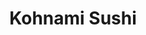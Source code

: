 ---
layout: place
title: "Kohnami Sushi"
permalink: /colorado/colorado-springs/kohnami-sushi.html
stateAbbr: CO
stateName: Colorado
cityName: Colorado Springs
seo:
  name: "Kohnami Sushi"
  type: Restaurant
  links: http://kohnamisushi.epipay.com/
description: "Kohnami Sushi serves delicious sushi in Colorado Springs, Colorado. Try fresh Japanese dishes for a great dining experience. "
place_id: ChIJL86qTr1OE4cRVxmRq4ZQJkE
photos:
  - name: >-
      places/ChIJL86qTr1OE4cRVxmRq4ZQJkE/photos/AeeoHcJmUsChLB74VQXItKpCP1l2YtAmh5Rjiz_U6KzY4Ij5Jag9RSCAW3BOqmsd-3MlLv56JigL8ZMORNQ8W7L5exImOaucJycKcUje1c1L_Vzxs8IzCaWdmyCq-RxhncdVsouONoLt05tH9tE77jaKoj-svR6LExYnHixSM3pUXacprzlYhqCiOtSzBR6ikle-YhDpwgeixlCjhY2WRQ2V2aqYwulJ-zm5SAWhfxCxUNrxzSMckOAPn_prmIrHCr0S-Q4-VOSjmwhJq9C5yHGmNNUJTydtvo_oW2rbozFSr-S2ajZtvgGX9ujuoWfFCkxGfCt9QqSjziFNw1bfaabdfPmzUXf5YkJpTxUJZxOglMRBrvRjaj9ytr1JKFaA5pYAa-y0V3DZj0wsCL-P_vRx7T4BckMWaRNtUeZXxi14RkPO8Q
    widthPx: 4000
    heightPx: 3000
    authorAttributions:
      - displayName: Tom Lau
        uri: https://maps.google.com/maps/contrib/105904479789754758269
        photoUri: >-
          https://lh3.googleusercontent.com/a-/ALV-UjXXmgfrvJ2P04hQzPoIGSiKnV4wMhpY6o5aGdvhEEQ95EIR08TT=s100-p-k-no-mo
    flagContentUri: >-
      https://www.google.com/local/imagery/report/?cb_client=maps_api_places.places_api&image_key=!1e10!2sCIHM0ogKEICAgICeteqDMg&hl=en-US
    googleMapsUri: >-
      https://www.google.com/maps/place//data=!3m4!1e2!3m2!1sCIHM0ogKEICAgICeteqDMg!2e10!4m2!3m1!1s0x87134ebd4eaace2f:0x41265086ab911957
  - name: >-
      places/ChIJL86qTr1OE4cRVxmRq4ZQJkE/photos/AeeoHcJkRrbDRliknRePEJe7Zm_lCVU9fPt5nxpYmmw2fuVY3-qrn9asox-qKONv0nTGBJ-JOIWuHqCv1awOizE9TEr84axEZ_LQGE01a18U4pj20YhWeQfqKXSOh2I9DwwrDUMb3GBSRZLFYyCk-azt4__2TEVyIqoN9jysbzUCEpTUjapxWefuuAmeLLANmrK2GJhyuikhVUnz64pkVW8Q48sFIoOAX5BsfBLVT-7iJ5D9A4ge6SMCL6AxfplaDQf0SYsGFZlyHu4YW7TZRGi2WkYJODwxHYWVd9_-1EwBpHl77g
    widthPx: 4000
    heightPx: 2252
    authorAttributions:
      - displayName: Kohnami Sushi
        uri: https://maps.google.com/maps/contrib/118322796568104591080
        photoUri: >-
          https://lh3.googleusercontent.com/a-/ALV-UjU-D83_t41XIwRsfBCa_3PPYtDFP2xwJAh57DSQMXBSz4biLMM=s100-p-k-no-mo
    flagContentUri: >-
      https://www.google.com/local/imagery/report/?cb_client=maps_api_places.places_api&image_key=!1e10!2sAF1QipP_k4OEXSo0I2IbP5X9XauHSI_g8ZyV7nkKwI6Q&hl=en-US
    googleMapsUri: >-
      https://www.google.com/maps/place//data=!3m4!1e2!3m2!1sAF1QipP_k4OEXSo0I2IbP5X9XauHSI_g8ZyV7nkKwI6Q!2e10!4m2!3m1!1s0x87134ebd4eaace2f:0x41265086ab911957
  - name: >-
      places/ChIJL86qTr1OE4cRVxmRq4ZQJkE/photos/AeeoHcK4jqBoMf8SPSXjSC0Bk_1bqH3oEWG440GnPY8VJaFhESwZ5yopV0X08O6Ov8nLTq6P4ln6HMJCMxgDe94_rhQSiKp_FvTDlG4tvLUxRUcDZPSTuUUtyjok0mq-yovzLwKgvLm8mVJftVm8VBvXnDwfimKXwiO2Spq-kol_YzPdTq35AdpHNznee8tTF1QMOZjmkrVVGtUTDzHX4I7fVj7jrAhqsE8QsU0mJ5t9RxRnc8vnNm-LnQaXUw3VNxJWYGnd9CI1ihY_gWCkfsYDr_rq8GGI-NRjw4la6n_7dMqRRq6eaudSZqznXw857rdjcQyW3oPpwocqyFC0SoBaepUEVtuztVM6JFBGM-GMCcr0cYfsJPNdWJo-mZHx8ICJSO80AhEAdxFN597oTVQ6oSBeXoVKYbSh9bF3icVsIJdRpONA
    widthPx: 4032
    heightPx: 3024
    authorAttributions:
      - displayName: Garrett Anderson
        uri: https://maps.google.com/maps/contrib/101632731098473294608
        photoUri: >-
          https://lh3.googleusercontent.com/a-/ALV-UjXUWAlsZmk6bmJZPx8WPYjvgPZDkygrTn_qbUNWD3_Na2N9D1s=s100-p-k-no-mo
    flagContentUri: >-
      https://www.google.com/local/imagery/report/?cb_client=maps_api_places.places_api&image_key=!1e10!2sCIHM0ogKEICAgIDf4vuuygE&hl=en-US
    googleMapsUri: >-
      https://www.google.com/maps/place//data=!3m4!1e2!3m2!1sCIHM0ogKEICAgIDf4vuuygE!2e10!4m2!3m1!1s0x87134ebd4eaace2f:0x41265086ab911957
  - name: >-
      places/ChIJL86qTr1OE4cRVxmRq4ZQJkE/photos/AeeoHcJMJ1Lg5TBC4JizGtvp3Fmx1Hab05eNAnU4XvWlF4MstAHcSK_4EQztWDD9d0ZaL1BmtlJnhFB4GVV7oynbkUM6X3rJ2J0vFQnTXhPSmk8FS_OwxzBMO0pWgasq7mYIqerq4FRNnZj0m6yNuhoi6FCNE1tIZD3fUdexPQUl26yOFxpmGN9aFtQlTQs8QQu2iGUVao1yupxqKOIJzyncaqpjKWRAV3gDTssaNpjh--yINnPx4HAYSrsEU8bsDjTYp84xRFNZzTwIWArFgA5DGDO3fDnc8MSCeJblyYCJEjBw5w
    widthPx: 4000
    heightPx: 2252
    authorAttributions:
      - displayName: Kohnami Sushi
        uri: https://maps.google.com/maps/contrib/118322796568104591080
        photoUri: >-
          https://lh3.googleusercontent.com/a-/ALV-UjU-D83_t41XIwRsfBCa_3PPYtDFP2xwJAh57DSQMXBSz4biLMM=s100-p-k-no-mo
    flagContentUri: >-
      https://www.google.com/local/imagery/report/?cb_client=maps_api_places.places_api&image_key=!1e10!2sAF1QipPGwX6oaBZ-3BgyTos7_wekNJL7RZiN3VcnJbv_&hl=en-US
    googleMapsUri: >-
      https://www.google.com/maps/place//data=!3m4!1e2!3m2!1sAF1QipPGwX6oaBZ-3BgyTos7_wekNJL7RZiN3VcnJbv_!2e10!4m2!3m1!1s0x87134ebd4eaace2f:0x41265086ab911957
  - name: >-
      places/ChIJL86qTr1OE4cRVxmRq4ZQJkE/photos/AeeoHcKyv9_bnB0CL9SAoRIqOvlvE9oE2_aN2o-WDSJ5PRbh5aI809AWrqkGlKOxSNAJ5IboBN3kTQ2TANVtTFBoy5ZUwLmcxWB4hGuJdPpdf_LUxDmLEEdD3REKeeqeS47agHScJzxIxfIIH49A8giuoI9yLn-GwBtn0LMLnMTPiStwRwyh-dQgA2meCIV5QzGCM3lr38iGVYcbPmrE6w4QXyPkeh_MwlsXICl0XQy68fhGKh8muy3iNL3rN1Fb-3oL7jga8f-On-SZeaOPSqqqLTbOsrud_i_fhfoFgrrUJBevoQ
    widthPx: 4000
    heightPx: 2252
    authorAttributions:
      - displayName: Kohnami Sushi
        uri: https://maps.google.com/maps/contrib/118322796568104591080
        photoUri: >-
          https://lh3.googleusercontent.com/a-/ALV-UjU-D83_t41XIwRsfBCa_3PPYtDFP2xwJAh57DSQMXBSz4biLMM=s100-p-k-no-mo
    flagContentUri: >-
      https://www.google.com/local/imagery/report/?cb_client=maps_api_places.places_api&image_key=!1e10!2sAF1QipNrxU44bTVL9YYtz1IEQOI6Pjew2dk_cJ7vN-nh&hl=en-US
    googleMapsUri: >-
      https://www.google.com/maps/place//data=!3m4!1e2!3m2!1sAF1QipNrxU44bTVL9YYtz1IEQOI6Pjew2dk_cJ7vN-nh!2e10!4m2!3m1!1s0x87134ebd4eaace2f:0x41265086ab911957
  - name: >-
      places/ChIJL86qTr1OE4cRVxmRq4ZQJkE/photos/AeeoHcIOZYsm13OPq7xQyUgrSQRg6dAIHZ_cmOYiMpvr3-UOzA2j8jRwwEZEdaJPwvBkVUaRWfpcbxdr7EWDolubWhnpCtSNYUryH8eBPPRGOXXiddlZ5jBf8gOcGwPeG-MHp3D3Dy-xrjR8_Pa_DEzvMUTOPaqtbV7zpSSX9UPeM5TXeFUFahfcyM1IgfNHbPrInc_Wx5N7hd_YDIUVXXzVs8iPp6RhQ5-UNPiH8CS_3iOAxdzP1JjIgp_KVUd4j5k56RpfKnKcbbpdaxGK20poxkuuT4t-QB6LDiZk7lHSlRNSeQ
    widthPx: 4000
    heightPx: 2252
    authorAttributions:
      - displayName: Kohnami Sushi
        uri: https://maps.google.com/maps/contrib/118322796568104591080
        photoUri: >-
          https://lh3.googleusercontent.com/a-/ALV-UjU-D83_t41XIwRsfBCa_3PPYtDFP2xwJAh57DSQMXBSz4biLMM=s100-p-k-no-mo
    flagContentUri: >-
      https://www.google.com/local/imagery/report/?cb_client=maps_api_places.places_api&image_key=!1e10!2sAF1QipMYIg5yiqI63JZb0rN3CMCEfFTk2ilyTVEk_Ir3&hl=en-US
    googleMapsUri: >-
      https://www.google.com/maps/place//data=!3m4!1e2!3m2!1sAF1QipMYIg5yiqI63JZb0rN3CMCEfFTk2ilyTVEk_Ir3!2e10!4m2!3m1!1s0x87134ebd4eaace2f:0x41265086ab911957
  - name: >-
      places/ChIJL86qTr1OE4cRVxmRq4ZQJkE/photos/AeeoHcL4jffCTv_kbeKSYHZM69VGnsIFwlbXJXt-BTEvCCQf912fL4iAvgbXm6o6FxC1D8CoOck-aJtrNhU9eV_DUa7hue_4TgWT9QSKEzaXenmdgw8JFy0WM6I6W-tYBosVmFsHEU2CdRS2omlC6chP16xS_ocuMNbj1Q9m1HpbAH6ZOtPMnd-RWxhfpEMA1UC9X4tHHxzuABiTIwLO2_Y_4ywv_KS6ymlrNNZO2hq-O4ShKHOg26baWO-k-2LrrwCT9ZjpEkcPoyWLWWqYjI6GSk1BGSdinr_b6fpC5LvQFKYb2A
    widthPx: 4000
    heightPx: 2252
    authorAttributions:
      - displayName: Kohnami Sushi
        uri: https://maps.google.com/maps/contrib/118322796568104591080
        photoUri: >-
          https://lh3.googleusercontent.com/a-/ALV-UjU-D83_t41XIwRsfBCa_3PPYtDFP2xwJAh57DSQMXBSz4biLMM=s100-p-k-no-mo
    flagContentUri: >-
      https://www.google.com/local/imagery/report/?cb_client=maps_api_places.places_api&image_key=!1e10!2sAF1QipO0CTLql_eloOSWEyNPlbN5JszzdUg5nqb-Q-DI&hl=en-US
    googleMapsUri: >-
      https://www.google.com/maps/place//data=!3m4!1e2!3m2!1sAF1QipO0CTLql_eloOSWEyNPlbN5JszzdUg5nqb-Q-DI!2e10!4m2!3m1!1s0x87134ebd4eaace2f:0x41265086ab911957
  - name: >-
      places/ChIJL86qTr1OE4cRVxmRq4ZQJkE/photos/AeeoHcLaz9-xDx0xLuHOFR_MynaVWB94SJ4k_PCuoEZqLfIwX2gHERdv3tFxJnvUttjWu4Yew20nNIgv_1jejAQYJXNMqG7SEJcz4-TeOiTl3nNdLkU5OqyRDoIOZ1Ol5w_0KOdSMbBdiQj3XeP1mk5PVReJ4fhY8moiaHUhooUmO8-21W_ydwAb28xC1u5BsqMnRCUj2c6PdzP3FNrFwOcXK0Fw24hDuV9iCPVW67a0tZ0N_0XBYgHx4w7fyAJ43Vd_twJY8XCsituKIygUZMjgbbxAuRbf7VVHhnb_ucGD2RGsffDHp7du-0o_1eMYZa3-Q-iXn7YL_vySHHQXh8DXHF-S2swVxQFOKJ63v9F2QZ-Ylr1HmfY9GCzWsTXkYvfUH-Mq_J6R5Lb6OSrkO691meAjLIJvU5ocyu0zd8kHWoQP9w
    widthPx: 3024
    heightPx: 4032
    authorAttributions:
      - displayName: Shareena Housey
        uri: https://maps.google.com/maps/contrib/118354753581221716706
        photoUri: >-
          https://lh3.googleusercontent.com/a-/ALV-UjWmPyoRBkHMdQT3UHgCLGzDFDWbXQ0k0uFr98hp46NG2ilWj5Eg=s100-p-k-no-mo
    flagContentUri: >-
      https://www.google.com/local/imagery/report/?cb_client=maps_api_places.places_api&image_key=!1e10!2sCIHM0ogKEICAgID9zsD6MQ&hl=en-US
    googleMapsUri: >-
      https://www.google.com/maps/place//data=!3m4!1e2!3m2!1sCIHM0ogKEICAgID9zsD6MQ!2e10!4m2!3m1!1s0x87134ebd4eaace2f:0x41265086ab911957
  - name: >-
      places/ChIJL86qTr1OE4cRVxmRq4ZQJkE/photos/AeeoHcIcw_EwyXgPYUUEe3MMMY2QsHTCjvb9P3jeNt35n2PEYJORf4nbMQ9OzQU-WTixciRNYkPz53zdq1Ix4StuKqe-nIpalasEvVam6iu2iTVQoPm_y2N7_3Qcol8gpiZa-G43n0-K_9voThKJFVE5VHckg00g_PB6hREpy9NFsU1B0Q7RS4hEfL_jmqlUDKI_Di5m0y1eCeMZNqaJGGj0O-SF4_NlsppaGHSJrC7lZPck9kB94C1uFZlCPU4GwljznJLt58sNZJ1H-YqrOsMezripylzHrGkYLa3WRwok1EhsRi_4p-ARIk2W5k28tBybPm6hC4DK6A97gDq2Nsde1ZOoKVyCpBifJzUlSXYRPkO8YdYaUpxNvxcsn5k-1gnkpdb77Pf6DwLsEepyHAkatfJA8DjQ574amDINFp144APOYQ
    widthPx: 3024
    heightPx: 3163
    authorAttributions:
      - displayName: Chris King
        uri: https://maps.google.com/maps/contrib/113333711569001924840
        photoUri: >-
          https://lh3.googleusercontent.com/a-/ALV-UjVBvYjTBou5m7P4giW6exBhNKcY3JBvlgBDEQALqcvfckZHSxit=s100-p-k-no-mo
    flagContentUri: >-
      https://www.google.com/local/imagery/report/?cb_client=maps_api_places.places_api&image_key=!1e10!2sCIHM0ogKEICAgICv28P0Tg&hl=en-US
    googleMapsUri: >-
      https://www.google.com/maps/place//data=!3m4!1e2!3m2!1sCIHM0ogKEICAgICv28P0Tg!2e10!4m2!3m1!1s0x87134ebd4eaace2f:0x41265086ab911957
  - name: >-
      places/ChIJL86qTr1OE4cRVxmRq4ZQJkE/photos/AeeoHcK8FaglM6N-xi5IyA13Vs59uifN2bn-SxD7uiHCKhIGlyMsJ2bWME0lQQhDP_glnhSXij_KyFqD0bRFYei4llKk0t3965c9X7Vy0i8eCJga_OA7bIqzLhfva73q6jSlNFn_8F5dGmDiT5L10bfqQgvu7yLZAAtM8yQD2zvvVcP2VgHR_LJROTtOZ5XPcBTB0pMWwmklFrr7chVKM_lokPAZT_u25VbTjaJ84qgHMWvUYARRJc34g3uep1B4lJXt_m-wTzVwB1KUuRi18qFXOXe7fZ5geBX4iIll77_MyCh_lQ
    widthPx: 4000
    heightPx: 2252
    authorAttributions:
      - displayName: Kohnami Sushi
        uri: https://maps.google.com/maps/contrib/118322796568104591080
        photoUri: >-
          https://lh3.googleusercontent.com/a-/ALV-UjU-D83_t41XIwRsfBCa_3PPYtDFP2xwJAh57DSQMXBSz4biLMM=s100-p-k-no-mo
    flagContentUri: >-
      https://www.google.com/local/imagery/report/?cb_client=maps_api_places.places_api&image_key=!1e10!2sAF1QipMICRiWOSCL4tX_TOKGqoRH4dHAuO1fnSMQM0-u&hl=en-US
    googleMapsUri: >-
      https://www.google.com/maps/place//data=!3m4!1e2!3m2!1sAF1QipMICRiWOSCL4tX_TOKGqoRH4dHAuO1fnSMQM0-u!2e10!4m2!3m1!1s0x87134ebd4eaace2f:0x41265086ab911957
address: 7673 N Union Blvd, Colorado Springs, CO 80920, USA
street: 7673 N Union Blvd
city: Colorado Springs
state: CO
zip: '80920'
country: USA
neighborhood: Briargate
latitude: '38.942043'
longitude: '-104.773445'
accessibility_options:
  wheelchairAccessibleParking: true
  wheelchairAccessibleEntrance: true
  wheelchairAccessibleRestroom: true
  wheelchairAccessibleSeating: true
business_status: OPERATIONAL
name: Kohnami Sushi
google_maps_links:
  directionsUri: >-
    https://www.google.com/maps/dir//''/data=!4m7!4m6!1m1!4e2!1m2!1m1!1s0x87134ebd4eaace2f:0x41265086ab911957!3e0
  placeUri: https://maps.google.com/?cid=4694528200914573655
  writeAReviewUri: >-
    https://www.google.com/maps/place//data=!4m3!3m2!1s0x87134ebd4eaace2f:0x41265086ab911957!12e1
  reviewsUri: >-
    https://www.google.com/maps/place//data=!4m4!3m3!1s0x87134ebd4eaace2f:0x41265086ab911957!9m1!1b1
  photosUri: >-
    https://www.google.com/maps/place//data=!4m3!3m2!1s0x87134ebd4eaace2f:0x41265086ab911957!10e5
primary_type: Japanese Restaurant
opening_hours:
  regular:
    - 'Monday: 4:30 – 8:30 PM'
    - 'Tuesday: 11:00 AM – 2:30 PM, 4:30 – 8:30 PM'
    - 'Wednesday: 11:00 AM – 2:30 PM, 4:30 – 8:30 PM'
    - 'Thursday: 11:00 AM – 2:30 PM, 4:30 – 8:30 PM'
    - 'Friday: 11:00 AM – 2:30 PM, 4:30 – 8:30 PM'
    - 'Saturday: 12:00 – 8:30 PM'
    - 'Sunday: Closed'
  current:
    - 'Monday: 4:30 – 8:30 PM'
    - 'Tuesday: 11:00 AM – 2:30 PM, 4:30 – 8:30 PM'
    - 'Wednesday: 11:00 AM – 2:30 PM, 4:30 – 8:30 PM'
    - 'Thursday: 11:00 AM – 2:30 PM, 4:30 – 8:30 PM'
    - 'Friday: 11:00 AM – 2:30 PM, 4:30 – 8:30 PM'
    - 'Saturday: 12:00 – 8:30 PM'
    - 'Sunday: Closed'
secondary_opening_hours:
  regular:
    weekdayDescriptions: null
    type: null
  current:
    weekdayDescriptions: null
    type: null
phone: (719) 599-8689
price_level: PRICE_LEVEL_MODERATE
price_range: $20 &ndash; $30
rating: '4.4'
rating_count: 0
website: http://kohnamisushi.epipay.com/
reviews: null
parking_options: null
payment_options: null
allow_dogs: null
curbside_pickup: null
delivery: null
dine_in: null
good_for_children: null
good_for_groups: null
good_for_sports: null
live_music: null
menu_for_children: null
outdoor_seating: null
reservable: null
restroom: null
serves_beer: null
serves_breakfast: null
serves_brunch: null
serves_cocktails: null
serves_coffee: null
serves_dinner: null
serves_dessert: null
serves_lunch: null
serves_vegetarian_food: null
serves_wine: null
takeout: null
update_category: essentials
summary: null

---